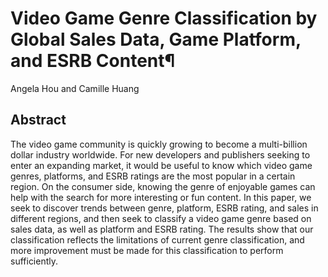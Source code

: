 # Video Game Genre Classification by Global Sales Data, Game Platform, and ESRB Content¶
Angela Hou and Camille Huang

## Abstract
The video game community is quickly growing to become a multi-billion dollar industry worldwide. For new developers and publishers seeking to enter an expanding market, it would be useful to know which video game genres, platforms, and ESRB ratings are the most popular in a certain region. On the consumer side, knowing the genre of enjoyable games can help with the search for more interesting or fun content. In this paper, we seek to discover trends between genre, platform, ESRB rating, and sales in different regions, and then seek to classify a video game genre based on sales data, as well as platform and ESRB rating. The results show that our classification reflects the limitations of current genre classification, and more improvement must be made for this classification to perform sufficiently.
